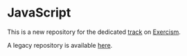 # JavaScript
This is a new repository for the dedicated [track](https://exercism.org/tracks/javascript) on [Exercism](https://exercism.org/).

A legacy repository is available [here](https://github.com/Dyrits/-ARCHIVE-EXERCISM/tree/master/javascript).